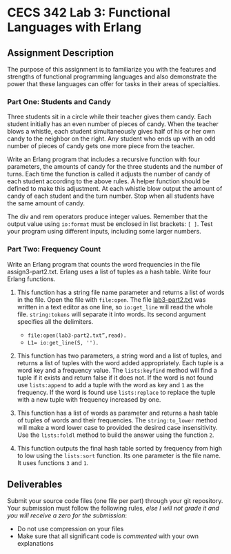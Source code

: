 # CECS 342 Lab 3: Functional Languages with Erlang

## Assignment Description

The purpose of this assignment is to familiarize you with the features and strengths of functional programming languages and also demonstrate the power that these languages can offer for tasks in their areas of specialties.

### Part One: Students and Candy

Three students sit in a circle while their teacher gives them candy. Each student initially has an even number of pieces of candy. When the teacher blows a whistle, each student simultaneously gives half of his or her own candy to the neighbor on the right. Any student who ends up with an odd number of pieces of candy gets one more piece from the teacher.

Write an Erlang program that includes a recursive function with four parameters, the amounts of candy for the three students and the number of turns. Each time the function is called it adjusts the number of candy of each student according to the above rules. A helper function should be defined to make this adjustment. At each whistle blow output the amount of candy of each student and the turn number. Stop when all students have the same amount of candy.

The div and rem operators produce integer values. Remember that the output value using `io:format` must be enclosed in list brackets: `[ ]`. Test your program using different inputs, including some larger numbers.

### Part Two: Frequency Count

Write an Erlang program that counts the word frequencies in the file assign3-part2.txt. Erlang uses a list of tuples as a hash table. Write four Erlang functions.

1. This function has a string file name parameter and returns a list of words in the file. Open the file with `file:open`. The file [lab3-part2.txt](lab3-part2.txt) was written in a text editor as one line, so `io:get_line` will read the whole file. `string:tokens` will separate it into words. Its second argument specifies all the delimiters.

   * `file:open(lab3-part2.txt”,read).` 
   * `L1= io:get_line(S, '').`

2. This function has two parameters, a string word and a list of tuples, and returns a list of tuples with the word added appropriately. Each tuple is a word key and a frequency value. The `lists:keyfind` method will find a tuple if it exists and return false if it does not. If the word is not found use `lists:append` to add a tuple with the word as key and `1` as the frequency. If the word is found use `lists:replace` to replace the tuple with a new tuple with frequency increased by one.
3. This function has a list of words as parameter and returns a hash table of tuples of words and their frequencies. The `string:to_lower` method will make a word lower case to provided the desired case insensitivity. Use the `lists:foldl` method to build the answer using the function `2`.
4. This function outputs the final hash table sorted by frequency from high to low using the `lists:sort` function. Its one parameter is the file name. It uses functions `3` and `1`.

## Deliverables

Submit your source code files (one file per part) through your git repository. Your submission must follow the following rules, *else I will not grade it and you will receive a zero for the submission*:

* Do not use compression on your files
* Make sure that all significant code is *commented* with your own explanations
